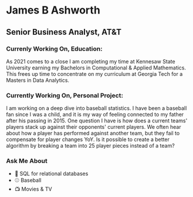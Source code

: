 # James B Ashworth
## Senior Business Analyst, AT&T

### Currenly Working On, Education:

As 2021 comes to a close I am completing my time at Kennesaw State University earning my Bachelors in Computational & Applied Mathematics.  This frees up time to concentrate on my curriculum at Georgia Tech for a Masters in Data Analytics.

### Currently Working On, Personal Project:

I am working on a deep dive into baseball statistics. I have been a baseball fan since I was a child, and it is my way of feeling connected to my father after his passing in 2015. One question I have is how does a current teams' players stack up against their opponents' current players. We often hear about how a player has performed against another team, but they fail to compensate for player changes YoY.  Is it possible to create a better algorithm by breaking a team into 25 player pieces instead of a team?

### Ask Me About

- :post_office: SQL for relational databases
- :baseball: Baseball
- :tv: Movies & TV


<!--
**james-b-ashworth/james-b-ashworth** is a ✨ _special_ ✨ repository because its `README.md` (this file) appears on your GitHub profile.

Here are some ideas to get you started:

- 🔭 I’m currently working on ...
- 🌱 I’m currently learning ...
- 👯 I’m looking to collaborate on ...
- 🤔 I’m looking for help with ...
- 💬 Ask me about ...
- 📫 How to reach me: ...
- 😄 Pronouns: ...
- ⚡ Fun fact: ...
-->

